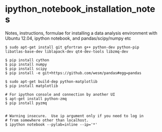 ipython_notebook_installation_notes
===================================

Notes, instructions, formulae for installing a data analysis environment with Ubuntu 12.04, ipython notebook, and pandas/scipy/numpy etc


    $ sudo apt-get install git gfortran g++ python-dev python-pip libatlas-base-dev liblapack-dev qt4-dev-tools libzmq-dev

    $ pip install cython
    $ pip install numpy
    $ pip install scipy 
    $ pip install -e git+https://github.com/wesm/pandas#egg=pandas

    $ sudo apt-get build-dep python-matplotlib 
    $ pip install matplotlib

    # For ipython console and connection by another UI
    $ apt-get install python-zmq
    $ pip install pyzmq


    # Warning insecure.  Use ip argument only if you need to log in
    # from somewhere other than localhost.
    $ ipython notebook --pylab=inline --ip='*'
